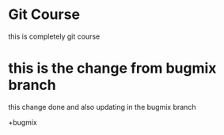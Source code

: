 # Git Course 
this is completely git course 

# this is the change from bugmix branch

this change done and also updating in the bugmix branch

+bugmix